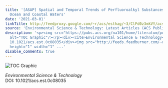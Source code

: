 ```yaml
---
title: '[ASAP] Spatial and Temporal Trends of Perfluoroalkyl Substances in Global
  Ocean and Coastal Waters'
date: '2021-03-01'
linkTitle: http://feedproxy.google.com/~r/acs/esthag/~3/ClFd0z3mkVY/acs.est.0c08035
source: 'Environmental Science & Technology: Latest Articles (ACS Publications)'
description: '<p><img src="https://pubs.acs.org/na101/home/literatum/publisher/achs/journals/content/esthag/0/esthag.ahead-of-print/acs.est.0c08035/20210301/images/medium/es0c08035_0007.gif"
  alt="TOC Graphic"/></p><div><cite>Environmental Science & Technology</cite></div><div>DOI:
  10.1021/acs.est.0c08035</div><img src="http://feeds.feedburner.com/~r/acs/esthag/~4/ClFd0z3mkVY"
  height="1" width="1" ...'
disable_comments: true
---
```

<p><img src="https://pubs.acs.org/na101/home/literatum/publisher/achs/journals/content/esthag/0/esthag.ahead-of-print/acs.est.0c08035/20210301/images/medium/es0c08035_0007.gif" alt="TOC Graphic"/></p><div><cite>Environmental Science & Technology</cite></div><div>DOI: 10.1021/acs.est.0c08035</div><img src="http://feeds.feedburner.com/~r/acs/esthag/~4/ClFd0z3mkVY" height="1" width="1" ...